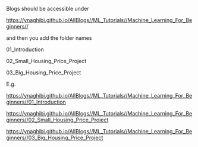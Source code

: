 Blogs should be accessible under


https://ynaghibi.github.io/AllBlogs//ML_Tutorials//Machine_Learning_For_Beginners//

and then you add the folder names

01_Introduction

02_Small_Housing_Price_Project

03_Big_Housing_Price_Project


E.g.

https://ynaghibi.github.io/AllBlogs//ML_Tutorials//Machine_Learning_For_Beginners//01_Introduction

https://ynaghibi.github.io/AllBlogs//ML_Tutorials//Machine_Learning_For_Beginners//02_Small_Housing_Price_Project

https://ynaghibi.github.io/AllBlogs//ML_Tutorials//Machine_Learning_For_Beginners//03_Big_Housing_Price_Project

